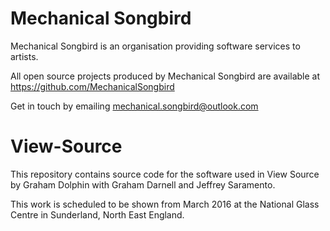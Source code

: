 ﻿# Mechanical Songbird

Mechanical Songbird is an organisation providing software services to artists.

All open source projects produced by Mechanical Songbird are available at https://github.com/MechanicalSongbird

Get in touch by emailing mechanical.songbird@outlook.com

# View-Source

This repository contains source code for the software used in View Source by Graham Dolphin with Graham Darnell and Jeffrey Saramento.

This work is scheduled to be shown from March 2016 at the National Glass Centre in Sunderland, North East England.



